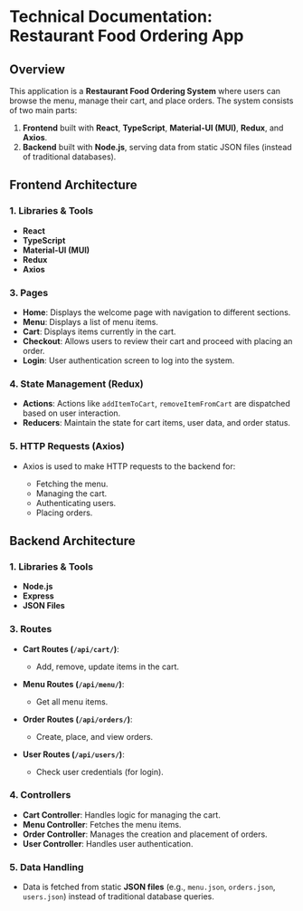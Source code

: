 # **Technical Documentation: Restaurant Food Ordering App**

## **Overview**

This application is a **Restaurant Food Ordering System** where users can browse the menu, manage their cart, and place orders. The system consists of two main parts:

1. **Frontend** built with **React**, **TypeScript**, **Material-UI (MUI)**, **Redux**, and **Axios**.
2. **Backend** built with **Node.js**, serving data from static JSON files (instead of traditional databases).

## **Frontend Architecture**

### **1. Libraries & Tools**

* **React**
* **TypeScript**
* **Material-UI (MUI)**
* **Redux**
* **Axios**

### **3. Pages**

* **Home**: Displays the welcome page with navigation to different sections.
* **Menu**: Displays a list of menu items.
* **Cart**: Displays items currently in the cart.
* **Checkout**: Allows users to review their cart and proceed with placing an order.
* **Login**: User authentication screen to log into the system.

### **4. State Management (Redux)**

* **Actions**: Actions like `addItemToCart`, `removeItemFromCart` are dispatched based on user interaction.
* **Reducers**: Maintain the state for cart items, user data, and order status.

### **5. HTTP Requests (Axios)**

* Axios is used to make HTTP requests to the backend for:

  * Fetching the menu.
  * Managing the cart.
  * Authenticating users.
  * Placing orders.

## **Backend Architecture**

### **1. Libraries & Tools**

* **Node.js**
* **Express**
* **JSON Files**

### **3. Routes**

* **Cart Routes (`/api/cart/`)**:
  * Add, remove, update items in the cart.
  
* **Menu Routes (`/api/menu/`)**:
  * Get all menu items.
  
* **Order Routes (`/api/orders/`)**:
  * Create, place, and view orders.
  
* **User Routes (`/api/users/`)**:

  * Check user credentials (for login).

### **4. Controllers**

* **Cart Controller**: Handles logic for managing the cart.
* **Menu Controller**: Fetches the menu items.
* **Order Controller**: Manages the creation and placement of orders.
* **User Controller**: Handles user authentication.

### **5. Data Handling**

* Data is fetched from static **JSON files** (e.g., `menu.json`, `orders.json`, `users.json`) instead of traditional database queries.

